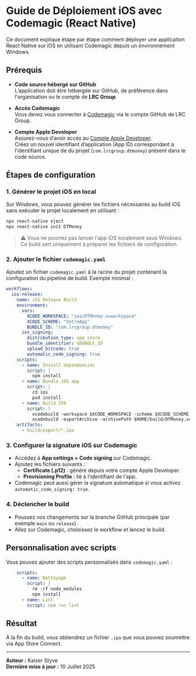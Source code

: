 
# Guide de Déploiement iOS avec Codemagic (React Native)

Ce document explique étape par étape comment déployer une application React Native sur iOS en utilisant Codemagic depuis un environnement Windows.

## Prérequis

- **Code source hébergé sur GitHub**  
  L’application doit être hébergée sur GitHub, de préférence dans l'organisation ou le compte de **LRC Group**.

- **Accès Codemagic**  
  Vous devez vous connecter à [Codemagic](https://codemagic.io/start/) via le compte GitHub de LRC Group.

- **Compte Apple Developer**  
  Assurez-vous d’avoir accès au [Compte Apple Developer](https://developer.apple.com/account/).  
  Créez un nouvel identifiant d’application (App ID) correspondant à l’identifiant unique de du projet (`com.lrcgroup.dtmoney`) présent dans le code source.

## Étapes de configuration

### 1. Générer le projet iOS en local

Sur Windows, vous pouvez générer les fichiers nécessaires au build iOS sans exécuter le projet localement en utilisant :

```bash
npx react-native eject
npx react-native init DTMoney
```

> ⚠️ Vous ne pourrez pas lancer l'app iOS localement sous Windows. Ce build sert uniquement à préparer les fichiers de configuration.

### 2. Ajouter le fichier `codemagic.yaml`

Ajoutez un fichier `codemagic.yaml` à la racine du projet contenant la configuration du pipeline de build. Exemple minimal :

```yaml
workflows:
  ios-release:
    name: iOS Release Build
    environment:
      vars:
        XCODE_WORKSPACE: "ios/DTMoney.xcworkspace"
        XCODE_SCHEME: "VotreApp"
        BUNDLE_ID: "com.lrcgroup.dtmoney"
      ios_signing:
        distribution_type: app_store
        bundle_identifier: $BUNDLE_ID
        upload_bitcode: true
        automatic_code_signing: true
    scripts:
      - name: Install dependencies
        script: |
          npm install
      - name: Bundle iOS app
        script: |
          cd ios
          pod install
      - name: Build IPA
        script: |
          xcodebuild -workspace $XCODE_WORKSPACE -scheme $XCODE_SCHEME -configuration Release -sdk iphoneos archive -archivePath $HOME/build/DTMoney.xcarchive
          xcodebuild -exportArchive -archivePath $HOME/build/DTMoney.xcarchive -exportOptionsPlist ios/exportOptions.plist -exportPath $HOME/build/export
    artifacts:
      - build/export/*.ipa
```

### 3. Configurer la signature iOS sur Codemagic

- Accédez à **App settings > Code signing** sur Codemagic.
- Ajoutez les fichiers suivants :
  - **Certificate (.p12)** : généré depuis votre compte Apple Developer.
  - **Provisioning Profile** : lié à l'identifiant de l'app.
- Codemagic peut aussi gérer la signature automatique si vous activez `automatic_code_signing: true`.

### 4. Déclencher le build

- Poussez vos changements sur la branche GitHub principale (par exemple `main` ou `release`).
- Allez sur Codemagic, choisissez le workflow et lancez le build.

## Personnalisation avec scripts

Vous pouvez ajouter des scripts personnalisés dans `codemagic.yaml` :

```yaml
    scripts:
      - name: Nettoyage
        script: |
          rm -rf node_modules
          npm install
      - name: Lint
        script: npm run lint
```

## Résultat

À la fin du build, vous obtiendrez un fichier `.ipa` que vous pouvez soumettre via App Store Connect.

---

**Auteur :** Kaiser Styve  
**Dernière mise à jour :** 10 Juillet 2025
